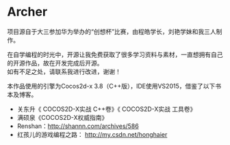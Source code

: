 # Archer
项目源自于大三参加华为举办的“创想杯”比赛，由程皓学长，刘艳学妹和我三人制作。  

在自学编程的时光中，开源让我免费获取了很多学习资料与素材，一直想拥有自己的开源作品，故在开发完成后开源。  
如有不足之处，请联系我进行改进，谢谢！  

本作品使用的引擎为Cocos2d-x 3.8（C++版），IDE使用VS2015，借鉴了以下书本及博客。  
* 关东升《 COCOS2D-X实战 C++卷》《 COCOS2D-X实战 工具卷》
* 满硕泉《COCOS2D-X权威指南》
* Renshan：http://shannn.com/archives/586
* 红孩儿的游戏编程之路： http://my.csdn.net/honghaier
